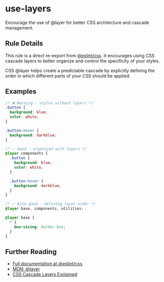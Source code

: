# use-layers

Encourage the use of @layer for better CSS architecture and cascade management.

## Rule Details

This rule is a direct re-export from [@eslint/css](https://github.com/eslint/css).
It encourages using CSS cascade layers to better organize and control the
specificity of your styles.

CSS @layer helps create a predictable cascade by explicitly defining the order
in which different parts of your CSS should be applied.

## Examples

```css
/* ❌ Warning - styles without layers */
.button {
  background: blue;
  color: white;
}

.button:hover {
  background: darkblue;
}

/* ✅ Good - organized with layers */
@layer components {
  .button {
    background: blue;
    color: white;
  }

  .button:hover {
    background: darkblue;
  }
}

/* ✅ Also good - defining layer order */
@layer base, components, utilities;

@layer base {
  * {
    box-sizing: border-box;
  }
}
```

## Further Reading

- [Full documentation at @eslint/css](https://github.com/eslint/css/blob/main/docs/rules/use-layers.md)
- [MDN: @layer](https://developer.mozilla.org/en-US/docs/Web/CSS/@layer)
- [CSS Cascade Layers Explained](https://developer.chrome.com/blog/cascade-layers/)
